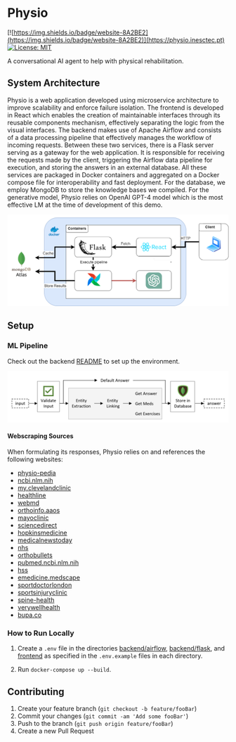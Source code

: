 # Physio

[![https://img.shields.io/badge/website-8A2BE2](https://img.shields.io/badge/website-8A2BE2)](https://physio.inesctec.pt)
[![License: MIT](https://img.shields.io/badge/License-MIT-yellow.svg)](https://opensource.org/licenses/MIT)

A conversational AI agent to help with physical rehabilitation.

## System Architecture

Physio is a web application developed using microservice architecture to improve scalability and enforce failure isolation. The frontend is developed in React which enables the creation of maintainable interfaces through its reusable components mechanism, effectively separating the logic from the visual interfaces. The backend makes use of Apache Airflow and consists of a data processing pipeline that effectively manages the workflow of incoming requests. Between these two services, there is a Flask server serving as a gateway for the web application. It is responsible for receiving the requests made by the client, triggering the Airflow data pipeline for execution, and storing the answers in an external database. All these services are packaged in Docker containers and aggregated on a Docker compose file for interoperability and fast deployment. For the database, we employ MongoDB to store the knowledge bases we compiled. For the generative model, Physio relies on OpenAI GPT-4 model which is the most effective LM at the time of development of this demo.

![System Architecture](imgs/system_architecture.png)

## Setup

### ML Pipeline

Check out the backend [README](backend/README.md) to set up the environment.

![Data Pipeline](imgs/data_pipeline.png)

#### Webscraping Sources

When formulating its responses, Physio relies on and references the following websites:

* [physio-pedia](www.physio-pedia.com)
* [ncbi.nlm.nih](www.ncbi.nlm.nih.gov)
* [my.clevelandclinic](www.my.clevelandclinic.org)
* [healthline](www.healthline.com)
* [webmd](www.webmd.com)
* [orthoinfo.aaos](www.orthoinfo.aaos.org)
* [mayoclinic](www.mayoclinic.org)
* [sciencedirect](www.sciencedirect.com)
* [hopkinsmedicine](www.hopkinsmedicine.org)
* [medicalnewstoday](www.medicalnewstoday.com)
* [nhs](www.nhs.uk)
* [orthobullets](www.orthobullets.com)
* [pubmed.ncbi.nlm.nih](www.pubmed.ncbi.nlm.nih.gov)
* [hss](www.hss.edu)
* [emedicine.medscape](www.emedicine.medscape.com)
* [sportdoctorlondon](www.sportdoctorlondon.com)
* [sportsinjuryclinic](www.sportsinjuryclinic.net)
* [spine-health](www.spine-health.com)
* [verywellhealth](www.verywellhealth.com)
* [bupa.co](www.bupa.co.uk)

### How to Run Locally

1. Create a `.env` file in the directories [backend/airflow](backend/airflow/), [backend/flask](backend/flask/), and [frontend](frontend/) as specified in the `.env.example` files in each directory.

2. Run `docker-compose up --build`.

## Contributing

1. Create your feature branch (`git checkout -b feature/fooBar`)
2. Commit your changes (`git commit -am 'Add some fooBar'`)
3. Push to the branch (`git push origin feature/fooBar`)
4. Create a new Pull Request
